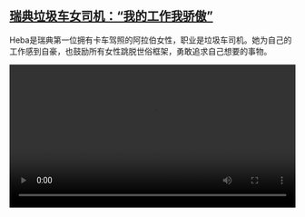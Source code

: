 <!--1640510225000-->
[瑞典垃圾车女司机：“我的工作我骄傲”](https://www.dw.com/zh/%E7%91%9E%E5%85%B8%E5%9E%83%E5%9C%BE%E8%BD%A6%E5%A5%B3%E5%8F%B8%E6%9C%BA%EF%BC%9A%E2%80%9C%E6%88%91%E7%9A%84%E5%B7%A5%E4%BD%9C%E6%88%91%E9%AA%84%E5%82%B2%E2%80%9D/a-60149180)
------

<p>Heba是瑞典第一位拥有卡车驾照的阿拉伯女性，职业是垃圾车司机。她为自己的工作感到自豪，也鼓励所有女性跳脱世俗框架，勇敢追求自己想要的事物。</small></p><video src="https://tvdownloaddw-a.akamaihd.net/dwtv_video/flv/vdt_zh/2021/bchi211216_001_heba_01r_sd_sor.mp4" controls style="width:100%"></video>
